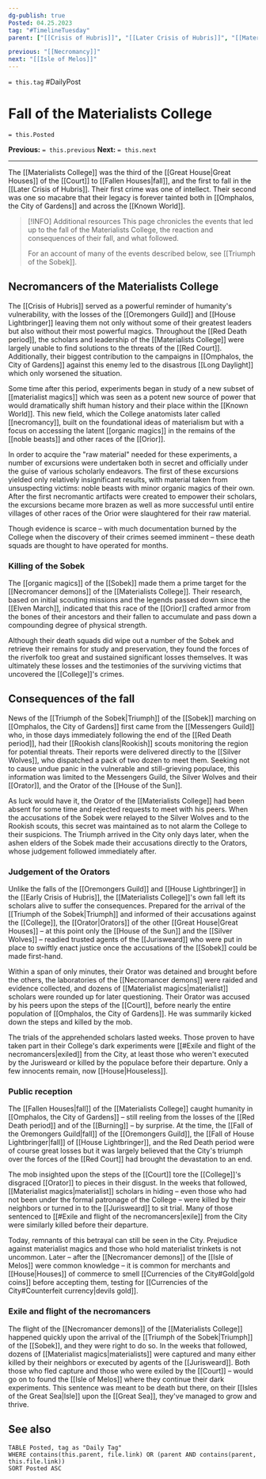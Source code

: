```yaml
---
dg-publish: true
Posted: 04.25.2023
tag: "#TimelineTuesday"
parent: ["[[Crisis of Hubris]]", "[[Later Crisis of Hubris]]", "[[Materialists College]]", "[[Necromancer demons]]", "[[Necromancy]]", "[[Isle of Melos]]", "[[Fallen Houses]]"]

previous: "[[Necromancy]]"
next: "[[Isle of Melos]]"
---
```

`= this.tag` #DailyPost 
# Fall of the Materialists College
`= this.Posted`

**Previous:** `= this.previous`
**Next:** `= this.next`

---

The [[Materialists College]] was the third of the [[Great House|Great Houses]] of the [[Court]] to [[Fallen Houses|fall]], and the first to fall in the [[Later Crisis of Hubris]]. Their first crime was one of intellect. Their second was one so macabre that their legacy is forever tainted both in [[Omphalos, the City of Gardens]] and across the [[Known World]].

> [!INFO] Additional resources
> This page chronicles the events that led up to the fall of the Materialists College, the reaction and consequences of their fall, and what followed.
>
> For an account of many of the events described below, see [[Triumph of the Sobek]].

## Necromancers of the Materialists College

The [[Crisis of Hubris]] served as a powerful reminder of humanity's vulnerability, with the losses of the [[Oremongers Guild]] and [[House Lightbringer]] leaving them not only without some of their greatest leaders but also without their most powerful magics. Throughout the [[Red Death period]], the scholars and leadership of the [[Materialists College]] were largely unable to find solutions to the threats of the [[Red Court]]. Additionally, their biggest contribution to the campaigns in [[Omphalos, the City of Gardens]] against this enemy led to the disastrous [[Long Daylight]] which only worsened the situation.

Some time after this period, experiments began in study of a new subset of [[materialist magics]] which was seen as a potent new source of power that would dramatically shift human history and their place within the [[Known World]]. This new field, which the College anatomists later called [[necromancy]], built on the foundational ideas of materialism but with a focus on accessing the latent [[organic magics]] in the remains of the [[noble beasts]] and other races of the [[Orior]].

In order to acquire the "raw material" needed for these experiments, a number of excursions were undertaken both in secret and officially under the guise of various scholarly endeavors. The first of these excursions yielded only relatively insignificant results, with material taken from unsuspecting victims: noble beasts with minor organic magics of their own. After the first necromantic artifacts were created to empower their scholars, the excursions became more brazen as well as more successful until entire villages of other races of the Orior were slaughtered for their raw material.

Though evidence is scarce – with much documentation burned by the College when the discovery of their crimes seemed imminent – these death squads are thought to have operated for months.

### Killing of the Sobek

The [[organic magics]] of the [[Sobek]] made them a prime target for the [[Necromancer demons]] of the [[Materialists College]]. Their research, based on initial scouting missions and the legends passed down since the [[Elven March]], indicated that this race of the [[Orior]] crafted armor from the bones of their ancestors and their fallen to accumulate and pass down a compounding degree of physical strength.

Although their death squads did wipe out a number of the Sobek and retrieve their remains for study and preservation, they found the forces of the riverfolk too great and sustained significant losses themselves. It was ultimately these losses and the testimonies of the surviving victims that uncovered the [[College]]'s crimes.

## Consequences of the fall

News of the [[Triumph of the Sobek|Triumph]] of the [[Sobek]] marching on [[Omphalos, the City of Gardens]] first came from the [[Messengers Guild]] who, in those days immediately following the end of the [[Red Death period]], had their [[Rookish clans|Rookish]] scouts monitoring the region for potential threats. Their reports were delivered directly to the [[Silver Wolves]], who dispatched a pack of two dozen to meet them. Seeking not to cause undue panic in the vulnerable and still-grieving populace, this information was limited to the Messengers Guild, the Silver Wolves and their [[Orator]], and the Orator of the [[House of the Sun]].

As luck would have it, the Orator of the [[Materialists College]] had been absent for some time and rejected requests to meet with his peers. When the accusations of the Sobek were relayed to the Silver Wolves and to the Rookish scouts, this secret was maintained as to not alarm the College to their suspicions. The Triumph arrived in the City only days later, when the ashen elders of the Sobek made their accusations directly to the Orators, whose judgement followed immediately after.

### Judgement of the Orators

Unlike the falls of the [[Oremongers Guild]] and [[House Lightbringer]] in the [[Early Crisis of Hubris]], the [[Materialists College]]'s own fall left its scholars alive to suffer the consequences. Prepared for the arrival of the [[Triumph of the Sobek|Triumph]] and informed of their accusations against the [[College]], the [[Orator|Orators]] of the other [[Great House|Great Houses]] – at this point only the [[House of the Sun]] and the [[Silver Wolves]] – readied trusted agents of the [[Jurisweard]] who were put in place to swiftly enact justice once the accusations of the [[Sobek]] could be made first-hand.

Within a span of only minutes, their Orator was detained and brought before the others, the laboratories of the [[Necromancer demons]] were raided and evidence collected, and dozens of [[Materialist magics|materialist]] scholars were rounded up for later questioning. Their Orator was accused by his peers upon the steps of the [[Court]], before nearly the entire population of [[Omphalos, the City of Gardens]]. He was summarily kicked down the steps and killed by the mob.

The trials of the apprehended scholars lasted weeks. Those proven to have taken part in their College's dark experiments were [[#Exile and flight of the necromancers|exiled]] from the City, at least those who weren't executed by the Jurisweard or killed by the populace before their departure. Only a few innocents remain, now [[House|Houseless]].

### Public reception

The [[Fallen Houses|fall]] of the [[Materialists College]] caught humanity in [[Omphalos, the City of Gardens]] – still reeling from the losses of the [[Red Death period]] and of the [[Burning]] – by surprise. At the time, the [[Fall of the Oremongers Guild|fall]] of the [[Oremongers Guild]], the [[Fall of House Lightbringer|fall]] of [[House Lightbringer]], and the Red Death period were of course great losses but it was largely believed that the City's triumph over the forces of the [[Red Court]] had brought the devastation to an end.

The mob insighted upon the steps of the [[Court]] tore the [[College]]'s disgraced [[Orator]] to pieces in their disgust. In the weeks that followed, [[Materialist magics|materialist]] scholars in hiding – even those who had not been under the formal patronage of the College – were killed by their neighbors or turned in to the [[Jurisweard]] to sit trial. Many of those sentenced to [[#Exile and flight of the necromancers|exile]] from the City were similarly killed before their departure.

Today, remnants of this betrayal can still be seen in the City. Prejudice against materialist magics and those who hold materialist trinkets is not uncommon. Later – after the [[Necromancer demons]] of the [[Isle of Melos]] were common knowledge – it is common for merchants and [[House|Houses]] of commerce to smell [[Currencies of the City#Gold|gold coins]] before accepting them, testing for [[Currencies of the City#Counterfeit currency|devils gold]].

### Exile and flight of the necromancers

The flight of the [[Necromancer demons]] of the [[Materialists College]] happened quickly upon the arrival of the [[Triumph of the Sobek|Triumph]] of the [[Sobek]], and they were right to do so. In the weeks that followed, dozens of [[Materialist magics|materialists]] were captured and many either killed by their neighbors or executed by agents of the [[Jurisweard]]. Both those who fled capture and those who were exiled by the [[Court]] – would go on to found the [[Isle of Melos]] where they continue their dark experiments. This sentence was meant to be death but there, on their [[Isles of the Great Sea|Isle]] upon the [[Great Sea]], they've managed to grow and thrive.

## See also
```dataview
TABLE Posted, tag as "Daily Tag"
WHERE contains(this.parent, file.link) OR (parent AND contains(parent, this.file.link))
SORT Posted ASC
```